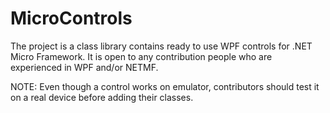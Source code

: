 # MicroControls
The project is a class library contains ready to use WPF controls for .NET Micro Framework.
It is open to any contribution people who are experienced in WPF and/or NETMF.

NOTE: Even though a control works on emulator, contributors should test it on a real device before adding their classes.